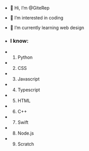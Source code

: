 - 👋 Hi, I’m @GiteRep
- 👀 I’m interested in coding
- 🌱 I’m currently learning web design
  
- ### I know:
  
-   1. Python
-   2. CSS
-   3. Javascript
-   4. Typescript
-   5. HTML
-   6. C++
-   7. Swift
-   8. Node.js
-   9. Scratch
<!--- 💞️ I’m looking to collaborate on ...
- 📫 How to reach me ...--->

<!---
GiteRep/GiteRep is a ✨ special ✨ repository because its `README.md` (this file) appears on your GitHub profile.
You can click the Preview link to take a look at your changes.
--->
